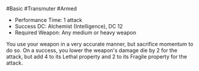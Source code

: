 #Basic #Transmuter #Armed
 
- Performance Time: 1 attack
- Success DC: Alchemist (Intelligence), DC 12
- Required Weapon: Any medium or heavy weapon
 
You use your weapon in a very accurate manner, but sacrifice momentum to do so. On a success, you lower the weapon's damage die by 2 for the attack, but add 4 to its Lethal property and 2 to its Fragile property for the attack.